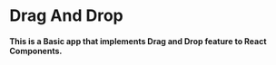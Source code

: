 # Drag And Drop

#### This is a Basic app that implements Drag and Drop feature to React Components.
